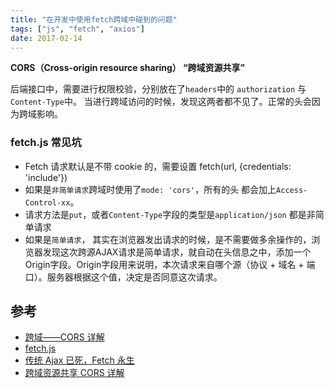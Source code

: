 ```yaml
---
title: "在开发中使用fetch跨域中碰到的问题"
tags: ["js", "fetch", "axios"]
date: 2017-02-14
---
```



**CORS（Cross-origin resource sharing） “跨域资源共享”**

后端接口中，需要进行权限校验，分别放在了`headers`中的 `authorization` 与`Content-Type`中。
当进行跨域访问的时候，发现这两者都不见了。正常的头会因为跨域影响。

### fetch.js 常见坑
* Fetch 请求默认是不带 cookie 的，需要设置 fetch(url, {credentials: 'include'})
* 如果是`非简单请求`跨域时使用了`mode: 'cors'`，所有的头 都会加上`Access-Control-xx`。
* 请求方法是`put`，或者`Content-Type`字段的类型是`application/json` 都是非简单请求
* 如果是`简单请求`， 其实在浏览器发出请求的时候，是不需要做多余操作的，浏览器发现这次跨源AJAX请求是简单请求，就自动在头信息之中，添加一个Origin字段。Origin字段用来说明，本次请求来自哪个源（协议 + 域名 + 端口）。服务器根据这个值，决定是否同意这次请求。


## 参考
* [跨域——CORS 详解](https://zhuanlan.zhihu.com/p/24411090)
* [fetch.js](https://github.com/github/fetch)
* [传统 Ajax 已死，Fetch 永生](https://github.com/camsong/blog/issues/2)
* [跨域资源共享 CORS 详解](http://www.ruanyifeng.com/blog/2016/04/cors.html)